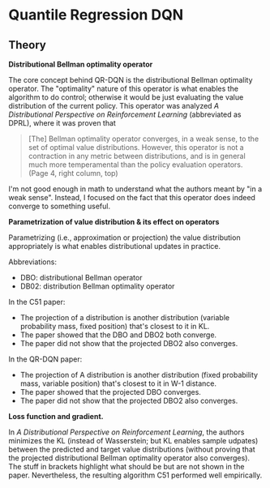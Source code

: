 # Quantile Regression DQN

## Theory

**Distributional Bellman optimality operator** 

The core concept behind QR-DQN is the distributional Bellman optimality operator. The "optimality" nature of this operator is what enables the algorithm to do control; otherwise it would be just evaluating the value distribution of the current policy. This operator was analyzed *A Distributional Perspective on Reinforcement Learning* (abbreviated as DPRL), where it was proven that 

> [The] Bellman optimality operator converges, in a weak sense, to the set of optimal value distributions. However, this operator is not a contraction in any metric between distributions, and is in general much more temperamental than the policy evaluation operators. (Page 4, right column, top)

I'm not good enough in math to understand what the authors meant by "in a weak sense". Instead, I focused on the fact that this operator does indeed converge to something useful.

**Parametrization of value distribution & its effect on operators** 

Parametrizing (i.e., approximation or projection) the value distribution appropriately is what enables distributional updates in practice. 

Abbreviations:
- DBO: distributional Bellman operator
- DB02: distribution Bellman optimality operator

In the C51 paper:

- The projection of a distribution is another distribution (variable probability mass, fixed position) that's closest to it in KL.
- The paper showed that the DBO and DBO2 both converge.
- The paper did not show that the projected DBO2 also converges. 

In the QR-DQN paper:

- The projection of A distribution is another distribution (fixed probability mass, variable position) that's closest to it in W-1 distance. 
- The paper showed that the projected DBO converges. 
- The paper did not show that the projected DBO2 also converges.

**Loss function and gradient.** 

In *A Distributional Perspective on Reinforcement Learning*, the authors minimizes the KL (instead of Wasserstein; but KL enables sample udpates) between the predicted and target value distributions (without proving that the projected distributional Bellman optimality operator also converges). The stuff in brackets highlight what should be but are not shown in the paper. Nevertheless, the resulting algorithm C51 performed well empirically.


